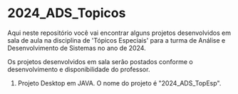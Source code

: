 # 2024_ADS_Topicos

Aqui neste repositório você vai encontrar alguns projetos desenvolvidos em sala de aula na disciplina de 'Tópicos Especiais' para a turma de Análise e Desenvolvimento de Sistemas no ano de 2024.

Os projetos desenvolvidos em sala serão postados conforme o desenvolvimento e disponibilidade do professor.

1) Projeto Desktop em JAVA. O nome do projeto é "2024_ADS_TopEsp".

